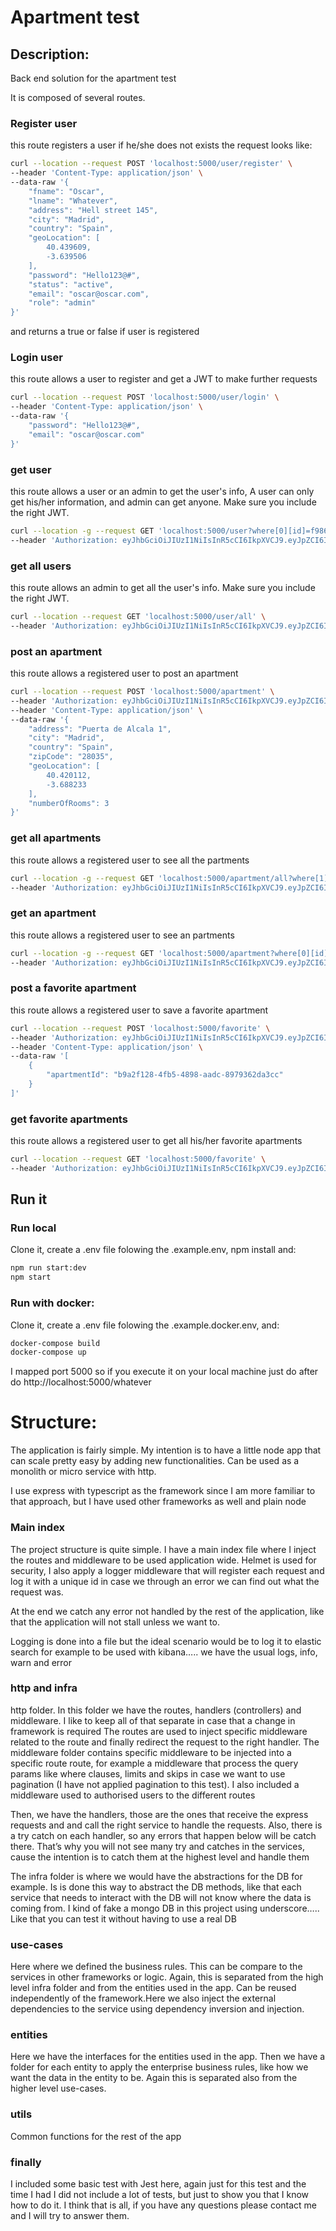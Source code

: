 # Apartment test

## Description:

Back end solution for the apartment test

It is composed of several routes.

### Register user

this route registers a user if he/she does not exists
the request looks like:

```bash
curl --location --request POST 'localhost:5000/user/register' \
--header 'Content-Type: application/json' \
--data-raw '{
    "fname": "Oscar",
    "lname": "Whatever",
    "address": "Hell street 145",
    "city": "Madrid",
    "country": "Spain",
    "geoLocation": [
        40.439609,
        -3.639506
    ],
    "password": "Hello123@#",
    "status": "active",
    "email": "oscar@oscar.com",
    "role": "admin"
}'

```

and returns a true or false if user is registered

### Login user

this route allows a user to register and get a JWT to make further requests

```bash
curl --location --request POST 'localhost:5000/user/login' \
--header 'Content-Type: application/json' \
--data-raw '{
    "password": "Hello123@#",
    "email": "oscar@oscar.com"
}'

```

### get user

this route allows a user or an admin to get the user's info, A user can only get his/her information, and admin can get anyone. Make sure you include the right JWT.

```bash
curl --location -g --request GET 'localhost:5000/user?where[0][id]=f9869344-e189-4271-ab26-d20e02b9c683' \
--header 'Authorization: eyJhbGciOiJIUzI1NiIsInR5cCI6IkpXVCJ9.eyJpZCI6ImY5ODY5MzQ0LWUxODktNDI3MS1hYjI2LWQyMGUwMmI5YzY4MyIsInJvbGUiOiJhZG1pbiIsImlhdCI6MTYzMDM5ODgwMiwiZXhwIjoxNjMyNDcyNDAyfQ.MdxBFfVGvXS89-Sotjo_KlfWxMP45qL6k2f_e80uyX0'
```

### get all users

this route allows an admin to get all the user's info. Make sure you include the right JWT.

```bash
curl --location --request GET 'localhost:5000/user/all' \
--header 'Authorization: eyJhbGciOiJIUzI1NiIsInR5cCI6IkpXVCJ9.eyJpZCI6ImY5ODY5MzQ0LWUxODktNDI3MS1hYjI2LWQyMGUwMmI5YzY4MyIsInJvbGUiOiJhZG1pbiIsImlhdCI6MTYzMDM5ODgwMiwiZXhwIjoxNjMyNDcyNDAyfQ.MdxBFfVGvXS89-Sotjo_KlfWxMP45qL6k2f_e80uyX0'
```

### post an apartment

this route allows a registered user to post an apartment

```bash
curl --location --request POST 'localhost:5000/apartment' \
--header 'Authorization: eyJhbGciOiJIUzI1NiIsInR5cCI6IkpXVCJ9.eyJpZCI6ImY5ODY5MzQ0LWUxODktNDI3MS1hYjI2LWQyMGUwMmI5YzY4MyIsInJvbGUiOiJhZG1pbiIsImlhdCI6MTYzMDM5ODgwMiwiZXhwIjoxNjMyNDcyNDAyfQ.MdxBFfVGvXS89-Sotjo_KlfWxMP45qL6k2f_e80uyX0' \
--header 'Content-Type: application/json' \
--data-raw '{
    "address": "Puerta de Alcala 1",
    "city": "Madrid",
    "country": "Spain",
    "zipCode": "28035",
    "geoLocation": [
        40.420112,
        -3.688233
    ],
    "numberOfRooms": 3
}'
```

### get all apartments

this route allows a registered user to see all the partments

```bash
curl --location -g --request GET 'localhost:5000/apartment/all?where[1][country]=Spain&where[2][numberOfRooms]=3&where[3][distance]=1000' \
--header 'Authorization: eyJhbGciOiJIUzI1NiIsInR5cCI6IkpXVCJ9.eyJpZCI6ImY5ODY5MzQ0LWUxODktNDI3MS1hYjI2LWQyMGUwMmI5YzY4MyIsInJvbGUiOiJhZG1pbiIsImlhdCI6MTYzMDM5ODgwMiwiZXhwIjoxNjMyNDcyNDAyfQ.MdxBFfVGvXS89-Sotjo_KlfWxMP45qL6k2f_e80uyX0'
```

### get an apartment

this route allows a registered user to see an partments

```bash
curl --location -g --request GET 'localhost:5000/apartment?where[0][id]=b9a2f128-4fb5-4898-aadc-8979362da3cc' \
--header 'Authorization: eyJhbGciOiJIUzI1NiIsInR5cCI6IkpXVCJ9.eyJpZCI6IjMyNmE0ZThiLWQ5NWQtNDc4NS05YzQxLThmNDJjZGQzZTVmMCIsInJvbGUiOiJhZG1pbiIsImlhdCI6MTYzMDQwMDkzMiwiZXhwIjoxNjMyNDc0NTMyfQ.mH5iEeP6dRtnO0bnUuNwV9mR7vUfiJCmfWY62mHzi58'
```

### post a favorite apartment

this route allows a registered user to save a favorite apartment

```bash
curl --location --request POST 'localhost:5000/favorite' \
--header 'Authorization: eyJhbGciOiJIUzI1NiIsInR5cCI6IkpXVCJ9.eyJpZCI6IjMyNmE0ZThiLWQ5NWQtNDc4NS05YzQxLThmNDJjZGQzZTVmMCIsInJvbGUiOiJhZG1pbiIsImlhdCI6MTYzMDQwMDkzMiwiZXhwIjoxNjMyNDc0NTMyfQ.mH5iEeP6dRtnO0bnUuNwV9mR7vUfiJCmfWY62mHzi58' \
--header 'Content-Type: application/json' \
--data-raw '[
    {
        "apartmentId": "b9a2f128-4fb5-4898-aadc-8979362da3cc"
    }
]'
```

### get favorite apartments

this route allows a registered user to get all his/her favorite apartments

```bash
curl --location --request GET 'localhost:5000/favorite' \
--header 'Authorization: eyJhbGciOiJIUzI1NiIsInR5cCI6IkpXVCJ9.eyJpZCI6IjMyNmE0ZThiLWQ5NWQtNDc4NS05YzQxLThmNDJjZGQzZTVmMCIsInJvbGUiOiJhZG1pbiIsImlhdCI6MTYzMDQwMDkzMiwiZXhwIjoxNjMyNDc0NTMyfQ.mH5iEeP6dRtnO0bnUuNwV9mR7vUfiJCmfWY62mHzi58'
```

## Run it

### Run local

Clone it, create a .env file folowing the .example.env, npm install and:

```bash
npm run start:dev
npm start
```

### Run with docker:

Clone it, create a .env file folowing the .example.docker.env, and:

```bash
docker-compose build
docker-compose up
```

I mapped port 5000 so if you execute it on your local machine just do after do http://localhost:5000/whatever

# Structure:

The application is fairly simple. My intention is to have a little node app that can scale pretty easy by adding new functionalities. Can be used as a monolith or micro service with http.

I use express with typescript as the framework since I am more familiar to that approach, but I have used other frameworks as well and plain node

### Main index

The project structure is quite simple. I have a main index file where I inject the routes and middleware to be used application wide. Helmet is used for security, I also apply a logger middleware that will register each request and log it with a unique id in case we through an error we can find out what the request was.

At the end we catch any error not handled by the rest of the application, like that the application will not stall unless we want to.

Logging is done into a file but the ideal scenario would be to log it to elastic search for example to be used with kibana….. we have the usual logs, info, warn and error

### http and infra

http folder. In this folder we have the routes, handlers (controllers) and middleware. I like to keep all of that separate in case that a change in framework is required
The routes are used to inject specific middleware related to the route and finally redirect the request to the right handler.
The middleware folder contains specific middleware to be injected into a specific route route, for example a middleware that process the query params like where clauses, limits and skips in case we want to use pagination (I have not applied pagination to this test).
I also included a middleware used to authorised users to the different routes

Then, we have the handlers, those are the ones that receive the express requests and and call the right service to handle the requests. Also, there is a try catch on each handler, so any errors that happen below will be catch there. That’s why you will not see many try and catches in the services, cause the intention is to catch them at the highest level and handle them

The infra folder is where we would have the abstractions for the DB for example. Is is done this way to abstract the DB methods, like that each service that needs to interact with the DB will not know where the data is coming from. I kind of fake a mongo DB in this project using underscore….. Like that you can test it without having to use a real DB

### use-cases

Here where we defined the business rules. This can be compare to the services in other frameworks or logic. Again, this is separated from the high level infra folder and from the entities used in the app. Can be reused independently of the framework.Here we also inject the external dependencies to the service using dependency inversion and injection.

### entities

Here we have the interfaces for the entities used in the app. Then we have a folder for each entity to apply the enterprise business rules, like how we want the data in the entity to be. Again this is separated also from the higher level use-cases.

### utils

Common functions for the rest of the app

### finally

I included some basic test with Jest here, again just for this test and the time I had I did not include a lot of tests, but just to show you that I know how to do it.
I think that is all, if you have any questions please contact me and I will try to answer them.
